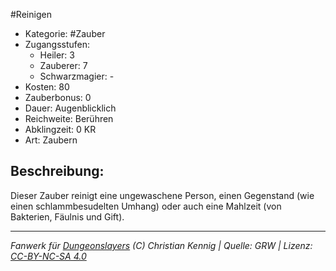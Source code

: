 #Reinigen  
- Kategorie: #Zauber  
- Zugangsstufen:  
  - Heiler: 3  
  - Zauberer: 7  
  - Schwarzmagier: -  
- Kosten: 80  
- Zauberbonus: 0  
- Dauer: Augenblicklich  
- Reichweite: Berühren  
- Abklingzeit: 0 KR  
- Art: Zaubern     

## Beschreibung:
Dieser Zauber reinigt eine ungewaschene Person, einen Gegenstand (wie einen schlammbesudelten Umhang) oder auch eine Mahlzeit (von Bakterien, Fäulnis und Gift).


___
*Fanwerk für [Dungeonslayers](https://www.dungeonslayers.net/) (C) Christian Kennig | Quelle: GRW | Lizenz: [CC-BY-NC-SA 4.0](https://creativecommons.org/licenses/by-nc-sa/4.0/deed.de)*